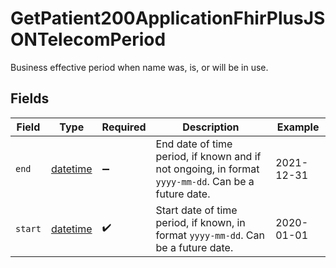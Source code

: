 # GetPatient200ApplicationFhirPlusJSONTelecomPeriod

Business effective period when name was, is, or will be in use.



## Fields

| Field                                                                                               | Type                                                                                                | Required                                                                                            | Description                                                                                         | Example                                                                                             |
| --------------------------------------------------------------------------------------------------- | --------------------------------------------------------------------------------------------------- | --------------------------------------------------------------------------------------------------- | --------------------------------------------------------------------------------------------------- | --------------------------------------------------------------------------------------------------- |
| `end`                                                                                               | [datetime](https://docs.python.org/3/library/datetime.html#datetime-objects)                        | :heavy_minus_sign:                                                                                  | End date of time period, if known and if not ongoing, in format `yyyy-mm-dd`. Can be a future date. | 2021-12-31                                                                                          |
| `start`                                                                                             | [datetime](https://docs.python.org/3/library/datetime.html#datetime-objects)                        | :heavy_check_mark:                                                                                  | Start date of time period, if known, in format `yyyy-mm-dd`. Can be a future date.                  | 2020-01-01                                                                                          |